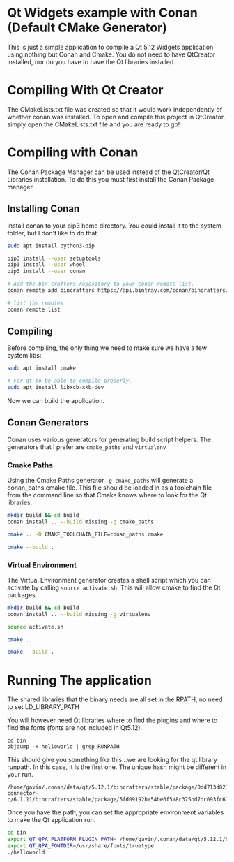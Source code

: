 # Qt Widgets example with Conan (Default CMake Generator)

This is just a simple application to compile a Qt 5.12 Widgets application using
nothing but Conan and Cmake. You do not need to have QtCreator installed, nor do
you have to have the Qt libraries installed.


# Compiling With Qt Creator

The CMakeLists.txt file was created so that it would work independently of
whether conan was installed. To open and compile this project in QtCreator,
simply open the CMakeLists.txt file and you are ready to go!


# Compiling with Conan

The Conan Package Manager can be used instead of the QtCreator/Qt Libraries installation.
To do this you must first install the Conan Package manager.

## Installing Conan

Install conan to your pip3 home directory. You could install it to the system
folder, but I don't like to do that.

```bash
sudo apt install python3-pip

pip3 install --user setuptools
pip3 install --user wheel
pip3 install --user conan

# Add the bin crafters repository to your conan remote list.
conan remote add bincrafters https://api.bintray.com/conan/bincrafters/public-conan

# list the remotes
conan remote list
```

## Compiling

Before compiling, the only thing we need to make sure we have a few system libs:

```Bash
sudo apt install cmake

# For qt to be able to compile properly.
sudo apt install libxcb-xkb-dev
```

Now we can build the application.

## Conan Generators

Conan uses various generators for generating build script helpers. The
generators that I prefer are `cmake_paths` and `virtualenv`

### Cmake Paths

Using the Cmake Paths generator `-g cmake_paths` will generate a conan_paths.cmake
file. This file should be loaded in as a toolchain file from the command line
so that Cmake knows where to look for the Qt libraries.

```bash
mkdir build && cd build
conan install .. --build missing -g cmake_paths

cmake .. -D CMAKE_TOOLCHAIN_FILE=conan_paths.cmake

cmake --build .
```

### Virtual Environment

The Virtual Environment generator creates a shell script which you can activate
by calling `source activate.sh`. This will allow cmake to find the Qt packages.

```bash
mkdir build && cd build
conan install .. --build missing -g virtualenv

source activate.sh

cmake ..

cmake --build .
```

# Running The application

The shared libraries that the binary
needs are all set in the RPATH, no need to set LD_LIBRARY_PATH

You will however need Qt libraries where to find the plugins and where to find
the fonts (fonts are not included in Qt5.12).

```
cd bin
objdump -x helloworld | grep RUNPATH
```

This should give you something like this...we are looking for the qt library
runpath. In this case, it is the first one. The unique hash might be different
in your run.

``` RUNPATH
/home/gavin/.conan/data/qt/5.12.1/bincrafters/stable/package/0dd713d82134b4dfc5389933ef05d46b22f4e8d1/lib:/home/gavin/.conan/data/glib/2.56.1/bincrafters/stable/package/6d4315d6fa76c4ef3a26fbf347fda7039440232c/lib:/home/gavin/.conan/data/mysql-connector-c/6.1.11/bincrafters/stable/package/5fd09192ba54be6f5a8c375bd7dc093fc61c85a1/lib
```

Once you have the path, you can set the appropriate environment variables to make
the Qt application run.

```Bash
cd bin
export QT_QPA_PLATFORM_PLUGIN_PATH= /home/gavin/.conan/data/qt/5.12.1/bincrafters/stable/package/0dd713d82134b4dfc5389933ef05d46b22f4e8d1/lib/../plugins/platforms
export QT_QPA_FONTDIR=/usr/share/fonts/truetype
./helloworld

```
